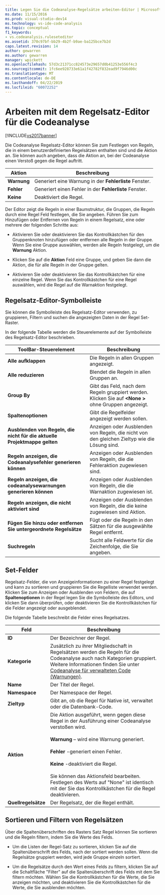 ```yaml
---
title: Legen Sie die Codeanalyse-Regelsätze arbeiten-Editor | Microsoft-Dokumentation
ms.date: 11/15/2016
ms.prod: visual-studio-dev14
ms.technology: vs-ide-code-analysis
ms.topic: conceptual
f1_keywords:
- vs.codeanalysis.ruleseteditor
ms.assetid: 370c97bf-bb29-4b2f-b9ae-ba125bce7b2d
caps.latest.revision: 14
author: gewarren
ms.author: gewarren
manager: wpickett
ms.openlocfilehash: 57d3c21371cc824573e29657d0b41253e556f4c3
ms.sourcegitcommit: 1fc6ee928733e61a1f42782f832ead9f7946d00c
ms.translationtype: MT
ms.contentlocale: de-DE
ms.lasthandoff: 04/22/2019
ms.locfileid: "60072252"
---
```

# <a name="working-in-the-code-analysis-rule-set-editor"></a>Arbeiten mit dem Regelsatz-Editor für die Codeanalyse
[!INCLUDE[vs2017banner](../includes/vs2017banner.md)]

Die Codeanalyse Regelsatz-Editor können Sie zum Festlegen von Regeln, die in einem benutzerdefinierten Regelsätzen enthalten sind und die Aktion an. Sie können auch angeben, dass die Aktion an, bei der Codeanalyse einen Verstoß gegen die Regel auftritt.  
  
|Aktion|Beschreibung|  
|------------|-----------------|  
|**Warnung**|Generiert eine Warnung in der **Fehlerliste** Fenster.|  
|**Fehler**|Generiert einen Fehler in der **Fehlerliste** Fenster.|  
|**Keine**|Deaktiviert die Regel.|  
  
 Der Editor zeigt die Regeln in einer Baumstruktur, die Gruppen, die Regeln durch eine Regel Feld festlegen, die Sie angeben. Führen Sie zum Hinzufügen oder Entfernen von Regeln in einem Regelsatz, eine oder mehrere der folgenden Schritte aus:  
  
- Aktivieren Sie oder deaktivieren Sie das Kontrollkästchen für den Gruppenknoten hinzufügen oder entfernen alle Regeln in der Gruppe. Wenn Sie eine Gruppe auswählen, werden alle Regeln festgelegt, um die **Warnung** Aktion.  
  
- Klicken Sie auf die **Aktion** Feld eine Gruppe, und geben Sie dann die Aktion, die für alle Regeln in der Gruppe gelten.  
  
- Aktivieren Sie oder deaktivieren Sie das Kontrollkästchen für eine einzelne Regel. Wenn Sie das Kontrollkästchen für eine Regel auswählen, wird die Regel auf die Warnaktion festgelegt.  
  
## <a name="rule-set-editor-toolbar"></a>Regelsatz-Editor-Symbolleiste  
 Sie können die Symbolleiste des Regelsatz-Editor verwenden, zu gruppieren, Filtern und suchen die angezeigten Daten in der Regel Set-Raster.  
  
 In der folgende Tabelle werden die Steuerelemente auf der Symbolleiste des Regelsatz-Editor beschrieben.  
  
|ToolBar-Steuerelement|Beschreibung|  
|---------------------|-----------------|  
|**Alle aufklappen**|Die Regeln in allen Gruppen angezeigt.|  
|**Alle reduzieren**|Blendet die Regeln in allen Gruppen an.|  
|**Group By**|Gibt das Feld, nach dem Regeln gruppiert werden. Klicken Sie auf  **\<None >** ohne Gruppen angezeigt.|  
|**Spaltenoptionen**|Gibt die Regelfelder angezeigt werden sollen.|  
|**Ausblenden von Regeln, die nicht für die aktuelle Projektmappe gelten**|Anzeigen oder Ausblenden von Regeln, die nicht von den gleichen Zieltyp wie die Lösung sind.|  
|**Regeln anzeigen, die Codeanalysefehler generieren können**|Anzeigen oder Ausblenden von Regeln, die die Fehleraktion zugewiesen sind.|  
|**Regeln anzeigen, die codeanalysewarnungen generieren können**|Anzeigen oder Ausblenden von Regeln, die die Warnaktion zugewiesen ist.|  
|**Regeln anzeigen, die nicht aktiviert sind**|Anzeigen oder Ausblenden von Regeln, die die keine zugewiesen sind Aktion.|  
|**Fügen Sie hinzu oder entfernen Sie untergeordnete Regelsätze**|Fügt oder die Regeln in den Sätzen für die ausgewählte Regel entfernt.|  
|**Suchregeln**|Sucht alle Feldwerte für die Zeichenfolge, die Sie angeben.|  
  
## <a name="rule-set-fields"></a>Set-Felder  
 Regelsatz-Felder, die von Anzeigeinformationen zu einer Regel festgelegt und kann zu sortieren und gruppieren Sie die Regelliste verwendet werden. Klicken Sie zum Anzeigen oder Ausblenden von Feldern, die auf **Spaltenoptionen** in der Regel legen Sie die Symbolleiste des Editors, und klicken Sie dann überprüfen, oder deaktivieren Sie die Kontrollkästchen für die Felder angezeigt oder ausgeblendet.  
  
 Die folgende Tabelle beschreibt die Felder eines Regelsatzes.  
  
|Feld|Beschreibung|  
|-----------|-----------------|  
|**ID**|Der Bezeichner der Regel.|  
|**Kategorie**|Zusätzlich zu ihrer Mitgliedschaft in Regelsätzen werden die Regeln für die Codeanalyse auch nach Kategorien gruppiert. Weitere Informationen finden Sie unter [Codeanalyse für verwalteten Code (Warnungen)](../code-quality/code-analysis-for-managed-code-warnings.md).|  
|**Name**|Der Titel der Regel.|  
|**Namespace**|Der Namespace der Regel.|  
|**Zieltyp**|Gibt an, ob die Regel für Native ist, verwaltet oder die Datenbank-Code.|  
|**Aktion**|Die Aktion ausgeführt, wenn gegen diese Regel in der Ausführung einer Codeanalyse verstoßen wird.<br /><br /> **Warnung** – wird eine Warnung generiert.<br /><br /> **Fehler** -generiert einen Fehler.<br /><br /> **Keine** -deaktiviert die Regel.<br /><br /> Sie können das Aktionsfeld bearbeiten. Festlegen des Werts auf "None" ist identisch mit der Sie das Kontrollkästchen für die Regel deaktivieren.|  
|**Quellregelsätze**|Der Regelsatz, der die Regel enthält.|  
  
## <a name="sorting-and-filtering-rule-sets"></a>Sortieren und Filtern von Regelsätzen  
 Über die Spaltenüberschriften des Rasters Satz Regel können Sie sortieren und die Regeln filtern, indem Sie die Werte des Felds.  
  
- Um die Listen der Regel-Satz zu sortieren, klicken Sie auf die Spaltenüberschrift des Felds, nach der sortiert werden sollen. Wenn die Regelsätze gruppiert werden, wird jede Gruppe einzeln sortiert.  
  
- Um die Regelsätze durch den Wert eines Felds zu filtern, klicken Sie auf die Schaltfläche "Filter" auf die Spaltenüberschrift des Felds mit dem Sie filtern möchten. Wählen Sie die Kontrollkästchen für die Werte, die Sie anzeigen möchten, und deaktivieren Sie die Kontrollkästchen für die Werte, die Sie ausblenden möchten.
